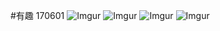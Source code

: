 #有趣
170601
![Imgur](http://i.imgur.com/ag2RMff.jpg)
![Imgur](http://i.imgur.com/rxpu9N4.jpg)
![Imgur](http://i.imgur.com/TH1YNzF.jpg)
![Imgur](http://i.imgur.com/BS3UWQl.jpg)

